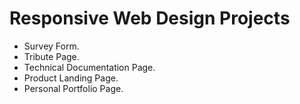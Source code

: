 # Responsive Web Design Projects

- Survey Form.
- Tribute Page.
- Technical Documentation Page.
- Product Landing Page.
- Personal Portfolio Page.
